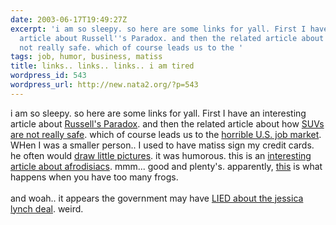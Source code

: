 ```yaml
---
date: 2003-06-17T19:49:27Z
excerpt: 'i am so sleepy. so here are some links for yall. First I have an interesting
  article about Russell''s Paradox. and then the related article about how SUVs are
  not really safe. which of course leads us to the '
tags: job, humor, business, matiss
title: links.. links.. links.. i am tired
wordpress_id: 543
wordpress_url: http://new.nata2.org/?p=543
---
```


i am so sleepy. so here are some links for yall. First I have an interesting article about <a href="http://burks.brighton.ac.uk/burks/foldoc/59/101.htm">Russell's Paradox</a>. and then the related article about how <a href="http://www.reuters.com/financeNewsArticle.jhtml?type=businessNews&amp;storyID=2942278">SUVs are not really safe</a>. which of course leads us to the <a href="http://www.sun-sentinel.com/news/local/southflorida/sfl-617jobs,0,2258424.story?coll=sfla-home-headlines">horrible U.S. job market</a>. <br/>WHen I was a smaller person.. I used to have matiss sign my credit cards. he often would <a href="http://www.zug.com/pranks/credit/index.html">draw little pictures</a>. it was humorous. this is an <a href="http://webmd.lycos.com/content/article/16/1728_55035">interesting article about afrodisiacs</a>. mmm... good and plenty's. apparently, <a href="http://www.cbc.ca/stories/2003/06/17/frogs_fine030617">this</a> is what happens when you have too many frogs. <br/><br/>and woah.. it appears the government may have <a href="http://www.washingtonpost.com/wp-dyn/articles/A2760-2003Jun16.html?nav=hptop_tb">LIED about the jessica lynch deal</a>. weird. 
